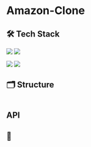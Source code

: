 # Amazon-Clone

## 🛠 Tech Stack

<img src="https://img.shields.io/badge/React-61DAFB?style=flat-square&logo=React&logoColor=white"/> <img src="https://img.shields.io/badge/CSS3-1572B6?style=flat-square&logo=CSS3&logoColor=white"/> <!-- <img src="https://img.shields.io/badge/Sass-CC6699?style=flat-square&logo=Sass&logoColor=white"/>  -->

<img src="https://img.shields.io/badge/React Router-CA4245?style=flat-square&logo=React Router&logoColor=white"/>

<img src="https://img.shields.io/badge/Firebase-FFCA28?style=flat-square&logo=Firebase&logoColor=white"/>

## 🗂 Structure

```bash

```

## API

## 👀

<!-- <img src="img/movie.gif"> -->
